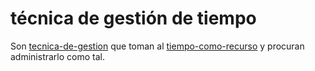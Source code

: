 # técnica de gestión de tiempo

Son [tecnica-de-gestion](tecnica-de-gestion.md) que toman al [tiempo-como-recurso](tiempo-como-recurso.md) y procuran administrarlo como tal.
